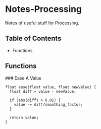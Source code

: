 # Notes-Processing

Notes of useful stuff for Processing.

## Table of Contents

* Functions

## Functions

### Ease A Value

```
float ease(float value, float newValue) {
  float diff = value - newValue;
  
  if (abs(diff) > 0.01) {
    value -= diff/smoothing_factor;
  }  
  
  return value;
}
```